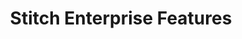 ---
# -------------------------- #
#      Page & Formatting     #
# -------------------------- #

title: Stitch Enterprise Features
permalink: /account-security/stitch-enterprise-features
keywords: enterprise stitch enterprise mission-critical ent
summary: "Guides for the features included in Stitch's Enterprise plan."

layout: general
toc: true
weight: 1

key: "enterprise-features"

type: "enterprise"
enterprise: true
enterprise-cta:
  title: "Stitch Enterprise features"
  copy: "The features listed in this guide are available during the free trial or for customers on an Enterprise plan."


# -------------------------- #
#        Introduction        #
# -------------------------- #

intro: |
  {% include misc/data-files.html %}

  For mission-critical applications, Stitch offers the Enterprise plan. Stitch Enterprise plans can include the features listed below, along with custom integrations and row volumes, priority support, and more.


# -------------------------- #
#           Content          #
# -------------------------- #

sections:
  - title: "Feature list"
    anchor: "feature-list"
    content: |
      The features listed below are available during the free trial or for customers on an Enterprise plan. Unless noted, all features are available during the free trial.

      **Note**: After the free trial ends, access to these features will be revoked. 

      {% assign enterprise-features = site.data.stitch.subscription-plans.enterprise.features %}
      {% assign enterprise-docs = site.documents | where:"enterprise",true %}

      <table class="attribute-list">

      {% for feature in enterprise-features %}
      <tr>
      <td class="table-subheading" colspan="2">
      <strong>{{ feature.category | upcase }}</strong>
      </td>
      </tr>

      {% for guide in feature.guides %}
      <tr>

      <td class="attribute-name">
      {% if guide.key %}
      {% assign enterprise-doc = enterprise-docs | where:"key",guide.key | first %}
      <a href="{{ enterprise-doc.url | prepend: site.baseurl }}">
      <strong>
      {% if guide.title %}{{ guide.title }}{% else %}{{ enterprise-doc.title }}{% endif %}
      </strong>
      </a>
      {% else %}
      <strong>{{ guide.title }}</strong>
      {% endif %}
      </td>

      <td>
      {% if guide.summary %}
      {{ guide.summary | flatify | markdownify }}
      {% else %}
      {{ enterprise-doc.summary | flatify | markdownify }}
      {% endif %}
      {% if guide.free-trial-available == false %}
      <strong>Note</strong>: This feature isn't available during the free trial.
      {% endif %}
      </td>
      </tr>
      {% endfor %}
      {% endfor %}
      </table>

  - title: "Compare all plans"
    anchor: "compare-all-plans"
    content: |
      To compare all of Stitch's plans, refer to our [pricing page]({{ site.pricing }}){:target="new"}.
---